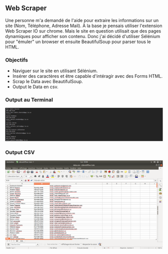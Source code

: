 ## Web Scraper
Une personne m'a demandé de l'aide pour extraire les informations sur un site (Nom, Téléphone, Adresse Mail). À la base je pensais utiliser l'extension Web Scraper IO sur chrome. Mais le site en question utilisait que des pages dynamiques pour afficher son contenu. Donc j'ai décidé d'utiliser Sélénium pour "émuler" un browser et ensuite BeautifulSoup pour parser tous le HTML.
 
### Objectifs
* Naviguer sur le site en utilisant Sélénium.
* Insérer des caractères et être capable d'intéragir avec des Forms HTML.
* Scrap le Data avec BeautifulSoup.
* Output le Data en csv.

### Output au Terminal
![](image/output.png)

### Output CSV
![](image/csv.png)
